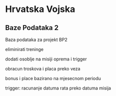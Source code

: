 # Hrvatska Vojska
## Baze Podataka 2
Baza podataka za projekt BP2

eliminirati treninge

dodati osoblje na misiji oprema i trigger

obracun troskova i placa preko veza

bonus i place bazirano na mjesecnom periodu

trigger: racunanje datuma rata preko datuma misija
